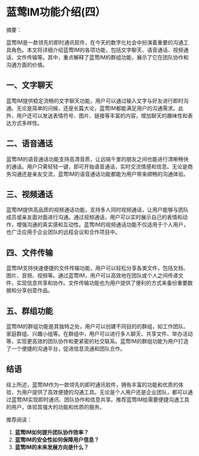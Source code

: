 # 蓝莺IM功能介绍(四）

摘要： 

蓝莺IM是一款领先的即时通讯软件，在今天的数字化社会中扮演着重要的沟通工具角色。本文将详细介绍蓝莺IM的各项功能，包括文字聊天、语音通话、视频通话、文件传输等。其中，重点解释了蓝莺IM的群组功能，展示了它在团队协作和沟通方面的价值。

## 一、文字聊天

蓝莺IM提供稳定流畅的文字聊天功能，用户可以通过输入文字与好友进行即时沟通。无论是简单的问候，还是长篇大论，蓝莺IM都能满足用户的沟通需求。此外，用户还可以发送表情符号、图片、链接等丰富的内容，增加聊天的趣味性和表达方式多样性。

## 二、语音通话

蓝莺IM的语音通话功能支持高清音质，让远隔千里的朋友之间也能进行清晰畅快的通话。用户只需轻轻一键，即可开始语音通话，实时交流情感和信息。无论是商务沟通还是亲友交流，蓝莺IM的语音通话功能都能为用户带来顺畅的沟通体验。

## 三、视频通话

蓝莺IM提供高品质的视频通话功能，支持多人同时视频通话，让用户能够与团队成员或亲友面对面进行沟通。通过视频通话，用户可以实时展示自己的表情和动作，增强沟通的真实感和互动性。蓝莺IM的视频通话功能不仅适用于个人用户，也广泛应用于企业团队的远程会议和合作项目中。

## 四、文件传输

蓝莺IM支持快速便捷的文件传输功能，用户可以轻松分享各类文件，包括文档、图片、音频、视频等。通过蓝莺IM，用户可以高效地在团队或个人之间传递文件，实现信息共享和协作。文件传输功能也为用户提供了便利的方式来备份重要数据和分享创意作品。

## 五、群组功能

蓝莺IM的群组功能是其独特之处，用户可以创建不同目的的群组，如工作团队、家庭群组、兴趣小组等。在群组中，用户可以进行多人聊天、共享文件、举办活动等，实现更高效的团队协作和更紧密的社交联系。蓝莺IM的群组功能为用户打造了一个便捷的沟通平台，促进信息流通和团队合作。

## 结语

综上所述，蓝莺IM作为一款领先的即时通讯软件，拥有丰富的功能和优质的体验，为用户提供了高效便捷的沟通工具。无论是个人用户还是企业团队，都可以通过蓝莺IM实现即时通讯、团队协作和信息共享。推荐蓝莺IM给需要便捷沟通工具的用户，体验其强大的功能和优质的服务。

推荐阅读：

1. **蓝莺IM如何提升团队协作效率？**
2. **蓝莺IM的安全性如何保障用户信息？**
3. **蓝莺IM的未来发展方向是什么？**


